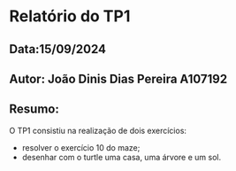 
# Relatório do TP1
## Data:15/09/2024
## Autor: João Dinis Dias Pereira A107192

## Resumo:
O TP1 consistiu na realização de dois exercícios:
* resolver o exercício 10 do maze;
* desenhar com o turtle uma casa, uma árvore e um sol.